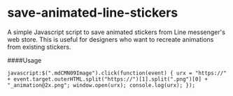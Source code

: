# save-animated-line-stickers
A simple Javascript script to save animated stickers from Line messenger's web store. This is useful for designers who want to recreate animations from existing stickers.

####Usage

`javascript:$(".mdCMN09Image").click(function(event) { urx = "https://" + event.target.outerHTML.split("https://")[1].split(".png")[0] + "_animation@2x.png"; window.open(urx); console.log(urx); });`
